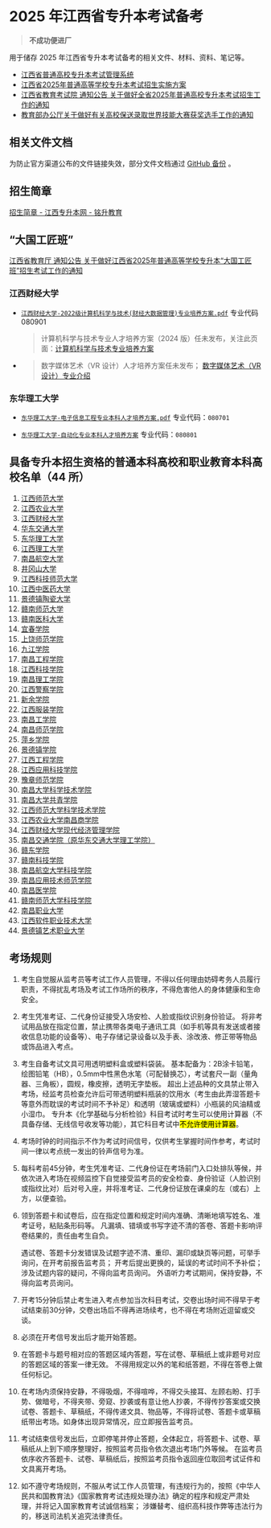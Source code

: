 # 2025 年江西省专升本考试备考

> **不成功便进厂**

用于储存 2025 年江西省专升本考试备考的相关文件、材料、资料、笔记等。

- [江西省普通高校专升本考试管理系统](https://zsb.jxeea.cn/)
- [江西省2025年普通高等学校专升本考试招生实施方案](http://jyt.jiangxi.gov.cn/art/2024/12/10/art_81653_5082723.html)
- [江西省教育考试院 通知公告 关于做好全省2025年普通高校专升本考试招生工作的通知](http://www.jxeea.cn/art/2025/2/14/art_71889_5126664.html)
- [教育部办公厅关于做好有关高校保送录取世界技能大赛获奖选手工作的通知](http://www.moe.gov.cn/srcsite/A15/moe_776/s3258/202004/t20200417_444281.html)

## 相关文件文档

为防止官方渠道公布的文件链接失效，部分文件文档通过 [GitHub 备份](https://github.com/Yue-plus/JVTC.Yue.Zone/tree/main/static/%E4%B8%93%E5%8D%87%E6%9C%AC) 。

## 招生简章

[招生简章 - 江西专升本网 - 铭升教育](https://www.jxzsb.cn/guide/regulation/)

## “大国工匠班”

[江西省教育厅 通知公告 关于做好江西省2025年普通高等学校专升本“大国工匠班”招生考试工作的通知](http://jyt.jiangxi.gov.cn/art/2024/12/30/art_81653_5100198.html)

### 江西财经大学

- [`江西财经大学-2022级计算机科学与技术(财经大数据管理)专业培养方案.pdf`](http://210.35.205.15/fj/2022%E7%BA%A7%E8%AE%A1%E7%AE%97%E6%9C%BA%E7%A7%91%E5%AD%A6%E4%B8%8E%E6%8A%80%E6%9C%AF(%E8%B4%A2%E7%BB%8F%E5%A4%A7%E6%95%B0%E6%8D%AE%E7%AE%A1%E7%90%86)%E4%B8%93%E4%B8%9A%E5%9F%B9%E5%85%BB%E6%96%B9%E6%A1%88.pdf)
  专业代码 080901

  > 计算机科学与技术专业人才培养方案（2024 版）任未发布，关注此页面：[计算机科学与技术专业培养方案](http://cai.jxufe.edu.cn/shows/31/173.html)

- > 数字媒体艺术（VR 设计）人才培养方案任未发布；
  > [数字媒体艺术（VR设计）专业介绍](https://vr.jxufe.edu.cn/news-show-688.html)

### 东华理工大学

- [`东华理工大学-电子信息工程专业本科人才培养方案.pdf`](https://jdxy.ecut.edu.cn/_upload/article/files/4c/83/61b78a7e4f56b427b92441d637e3/5f3874e7-478d-49f2-9d66-afb8eb86b7dc.pdf)
  专业代码：`080701`

- [`东华理工大学-自动化专业本科人才培养方案`](https://jdxy.ecut.edu.cn/_upload/article/files/bb/5a/8c9703394a92a3e7dde200391309/2289be71-5308-4663-af21-cf675a5eb722.pdf)
  专业代码：`080801`

## 具备专升本招生资格的普通本科高校和职业教育本科高校名单（44 所）

01. [江西师范大学](https://www.jxnu.edu.cn/)
02. [江西农业大学](https://www.jxau.edu.cn/)
03. [江西财经大学](https://www.jxufe.edu.cn/)
04. [华东交通大学](https://www.ecjtu.edu.cn/)
05. [东华理工大学](https://www.ecut.edu.cn/)
06. [江西理工大学](https://www.jxust.edu.cn/)
07. [南昌航空大学](https://www.nchu.edu.cn/)
08. [井冈山大学](https://www.jgsu.edu.cn/)
09. [江西科技师范大学](https://www.jxstnu.edu.cn/)
10. [江西中医药大学](https://www.jxutcm.edu.cn/)
11. [景德镇陶瓷大学](https://www.jcu.edu.cn/)
12. [赣南师范大学](https://www.gnnu.edu.cn/)
13. [赣南医科大学](https://www.gmu.cn/)
14. [宜春学院](https://www.jxycu.edu.cn/)
15. [上饶师范学院](https://www.sru.edu.cn/)
16. [九江学院](https://www.jju.edu.cn/)
17. [南昌工程学院](https://www.nit.edu.cn/)
18. [江西科技学院](https://www.jxut.edu.cn/)
19. [南昌理工学院](https://www.nut.edu.cn/)
20. [江西警察学院](https://www.jxga.edu.cn/)
21. [新余学院](https://www.xyc.edu.cn/)
22. [江西服装学院](https://www.jift.edu.cn/)
23. [南昌工学院](https://www.ncpu.edu.cn/)
24. [南昌师范学院](http://www.ncnu.edu.cn/)
25. [萍乡学院](https://www.pxc.jx.cn/)
26. [景德镇学院](https://www.jdzu.edu.cn/)
27. [江西工程学院](https://www.jxue.edu.cn/)
28. [江西应用科技学院](https://www.jxuas.edu.cn/)
29. [豫章师范学院](https://www.yuznu.edu.cn/)
30. [南昌大学科学技术学院](https://ncuky.edu.cn/)
31. [南昌大学共青学院](https://www.ndgy.cn/)
32. [江西师范大学科学技术学院](https://kjxy.jxnu.edu.cn/)
33. [江西农业大学南昌商学院](https://ncbcjxau.edu.cn/)
34. [江西财经大学现代经济管理学院](https://xjg.jxufe.edu.cn/)
35. [南昌交通学院（原华东交通大学理工学院）](https://www.ncjti.edu.cn/)
36. [赣东学院](https://www.gdc.edu.cn/)
37. [赣南科技学院](https://www.gnust.edu.cn/)
38. [南昌航空大学科技学院](https://www.stcnchu.edu.cn/)
39. [南昌应用技术师范学院](https://www.nncat.edu.cn/)
40. [南昌医学院](https://www.ncmc.edu.cn/)
41. [赣南师范大学科技学院](https://ky.gnnu.edu.cn/)
42. [南昌职业大学](https://www.nvu.edu.cn/)
43. [江西软件职业技术大学](https://www.jxuspt.com/)
44. [景德镇艺术职业大学](https://www.jdzvua.edu.cn/)

## 考场规则

01. 考生自觉服从监考员等考试工作人员管理，不得以任何理由妨碍考务人员履行职责，不得扰乱考场及考试工作场所的秩序，不得危害他人的身体健康和生命安全。

02. 考生凭准考证、二代身份证接受入场安检、人脸或指纹识别身份验证。
    将非考试用品放在指定位置，禁止携带各类电子通讯工具（如手机等具有发送或者接收信息功能的设备等）、电子存储记录设备以及手表、涂改液、修正带等物品或饰品进入考点。

03. 考生自备考试文具可用透明塑料盒或塑料袋装。
    基本配备为：2B涂卡铅笔，绘图铅笔（HB），0.5mm中性黑色水笔（可配替换芯），考试套尺一副（量角器、三角板），圆规，橡皮擦，透明无字垫板。
    超出上述品种的文具禁止带入考场，经监考员检查允许后可带透明塑料瓶装的饮用水（考生由此弄湿答题卡等意外而耽误的考试时间不予补足）和透明（玻璃或塑料）小瓶装的风油精或小湿巾。
    专升本《化学基础与分析检验》科目考试时考生可以使用计算器（不具备存储、无线信号收发等功能），其它科目考试中<mark>不允许使用计算器</mark>。

04. 考场时钟的时间指示不作为考试时间信号，仅供考生掌握时间作参考，考试时间一律以考点统一发出的铃声信号为准。

05. 每科考前45分钟，考生凭准考证、二代身份证在考场前门入口处排队等候，并依次进入考场在视频监控下自觉接受监考员的安全检查、身份验证（人脸识别或指纹比对）后对号入座，并将准考证、二代身份证放在课桌的左（或右）上方，以便查验。

06. 领到答题卡和试卷后，应在指定位置和规定时间内准确、清晰地填写姓名、准考证号，粘贴条形码等。
    凡漏填、错填或书写字迹不清的答卷、答题卡影响评卷结果的，责任由考生自负。

    遇试卷、答题卡分发错误及试题字迹不清、重印、漏印或缺页等问题，可举手询问，在开考前报告监考员；
    开考后提出更换的，延误的考试时间不予补偿；
    涉及试题内容的疑问，不得向监考员询问。
    外语听力考试期间，保持安静，不得向监考员询问。

07. 开考15分钟后禁止考生进入考点参加当次科目考试，交卷出场时间不得早于考试结束前30分钟，交卷出场后不得再进场续考，也不得在考场附近逗留或交谈。

08.  必须在开考信号发出后才能开始答题。

09. 在答题卡与题号相对应的答题区域内答题，写在试卷、草稿纸上或非题号对应的答题区域的答案一律无效。
    不得用规定以外的笔和纸答题，不得在答卷上做任何标记。

10. 在考场内须保持安静，不得吸烟，不得喧哗，不得交头接耳、左顾右盼、打手势、做暗号，不得夹带、旁窥、抄袭或有意让他人抄袭，不得传抄答案或交换试卷、答题卡、草稿纸，不得传递文具、物品等，不得将试卷、答题卡或草稿纸带出考场。如身体出现异常情况，应立即报告监考员。

11. 考试结束信号发出后，立即停笔并停止答题，全体起立，将答题卡、试卷、草稿纸从上到下顺序整理好，按照监考员指令依次退出考场门外等候。
    在监考员依序收齐答题卡、试卷、草稿纸后，按照监考员指令返回座位取回考试证件和文具离开考场。

12. 如不遵守考场规则，不服从考试工作人员管理，有违规行为的，按照《中华人民共和国教育法》《国家教育考试违规处理办法》确定的程序和规定严肃处理，并将记入国家教育考试诚信档案；
    涉嫌替考、组织高科技作弊等违法行为的，移送司法机关追究法律责任。
